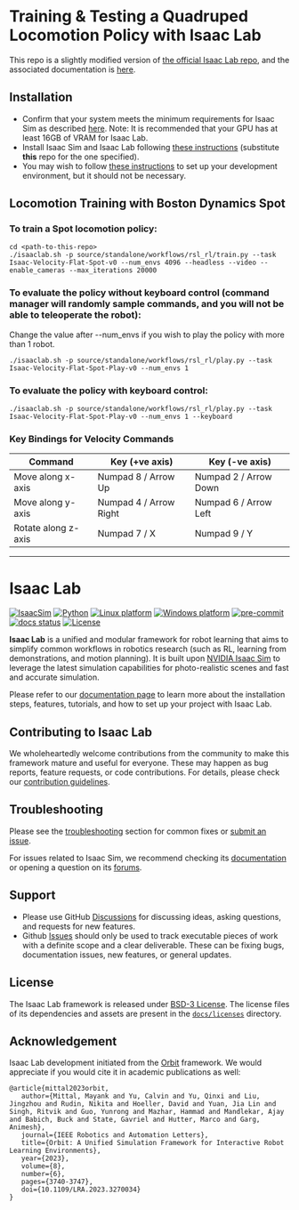 
# Training & Testing a Quadruped Locomotion Policy with Isaac Lab

This repo is a slightly modified version of [the official Isaac Lab repo](https://github.com/isaac-sim/IsaacLab), and the associated documentation is [here](https://isaac-sim.github.io/IsaacLab/#).

## Installation
- Confirm that your system meets the minimum requirements for Isaac Sim as described [here](https://docs.omniverse.nvidia.com/isaacsim/latest/installation/requirements.html). Note: It is recommended that your GPU has at least 16GB of VRAM for Isaac Lab.
- Install Isaac Sim and Isaac Lab following [these instructions](https://isaac-sim.github.io/IsaacLab/source/setup/installation/index.html) (substitute **this** repo for the one specified).
- You may wish to follow [these instructions](https://isaac-sim.github.io/IsaacLab/source/setup/developer.html) to set up your development environment, but it should not be necessary.

## Locomotion Training with Boston Dynamics Spot

### To train a Spot locomotion policy:

```
cd <path-to-this-repo>
./isaaclab.sh -p source/standalone/workflows/rsl_rl/train.py --task Isaac-Velocity-Flat-Spot-v0 --num_envs 4096 --headless --video --enable_cameras --max_iterations 20000
```

### To evaluate the policy without keyboard control (command manager will randomly sample commands, and you will not be able to teleoperate the robot):

Change the value after --num_envs if you wish to play the policy with more than 1 robot. 

```
./isaaclab.sh -p source/standalone/workflows/rsl_rl/play.py --task Isaac-Velocity-Flat-Spot-Play-v0 --num_envs 1
```

### To evaluate the policy with keyboard control:

```
./isaaclab.sh -p source/standalone/workflows/rsl_rl/play.py --task Isaac-Velocity-Flat-Spot-Play-v0 --num_envs 1 --keyboard
```
### Key Bindings for Velocity Commands

|Command |Key (+ve axis) |Key (-ve axis) |
|--------|--------|--------|
| Move along x-axis | Numpad 8 / Arrow Up | Numpad 2 / Arrow Down |
| Move along y-axis | Numpad 4 / Arrow Right | Numpad 6 / Arrow Left|
| Rotate along z-axis | Numpad 7 / X | Numpad 9 / Y |

---

# Isaac Lab

[![IsaacSim](https://img.shields.io/badge/IsaacSim-4.1-silver.svg)](https://docs.omniverse.nvidia.com/isaacsim/latest/overview.html)
[![Python](https://img.shields.io/badge/python-3.10-blue.svg)](https://docs.python.org/3/whatsnew/3.10.html)
[![Linux platform](https://img.shields.io/badge/platform-linux--64-orange.svg)](https://releases.ubuntu.com/20.04/)
[![Windows platform](https://img.shields.io/badge/platform-windows--64-orange.svg)](https://www.microsoft.com/en-us/)
[![pre-commit](https://img.shields.io/github/actions/workflow/status/isaac-sim/IsaacLab/pre-commit.yaml?logo=pre-commit&logoColor=white&label=pre-commit&color=brightgreen)](https://github.com/isaac-sim/IsaacLab/actions/workflows/pre-commit.yaml)
[![docs status](https://img.shields.io/github/actions/workflow/status/isaac-sim/IsaacLab/docs.yaml?label=docs&color=brightgreen)](https://github.com/isaac-sim/IsaacLab/actions/workflows/docs.yaml)
[![License](https://img.shields.io/badge/license-BSD--3-yellow.svg)](https://opensource.org/licenses/BSD-3-Clause)


**Isaac Lab** is a unified and modular framework for robot learning that aims to simplify common workflows
in robotics research (such as RL, learning from demonstrations, and motion planning). It is built upon
[NVIDIA Isaac Sim](https://docs.omniverse.nvidia.com/isaacsim/latest/overview.html) to leverage the latest
simulation capabilities for photo-realistic scenes and fast and accurate simulation.

Please refer to our [documentation page](https://isaac-sim.github.io/IsaacLab) to learn more about the
installation steps, features, tutorials, and how to set up your project with Isaac Lab.

## Contributing to Isaac Lab

We wholeheartedly welcome contributions from the community to make this framework mature and useful for everyone.
These may happen as bug reports, feature requests, or code contributions. For details, please check our
[contribution guidelines](https://isaac-sim.github.io/IsaacLab/source/refs/contributing.html).

## Troubleshooting

Please see the [troubleshooting](https://isaac-sim.github.io/IsaacLab/source/refs/troubleshooting.html) section for
common fixes or [submit an issue](https://github.com/isaac-sim/IsaacLab/issues).

For issues related to Isaac Sim, we recommend checking its [documentation](https://docs.omniverse.nvidia.com/app_isaacsim/app_isaacsim/overview.html)
or opening a question on its [forums](https://forums.developer.nvidia.com/c/agx-autonomous-machines/isaac/67).

## Support

* Please use GitHub [Discussions](https://github.com/isaac-sim/IsaacLab/discussions) for discussing ideas, asking questions, and requests for new features.
* Github [Issues](https://github.com/isaac-sim/IsaacLab/issues) should only be used to track executable pieces of work with a definite scope and a clear deliverable. These can be fixing bugs, documentation issues, new features, or general updates.

## License

The Isaac Lab framework is released under [BSD-3 License](LICENSE). The license files of its dependencies and assets are present in the [`docs/licenses`](docs/licenses) directory.

## Acknowledgement

Isaac Lab development initiated from the [Orbit](https://isaac-orbit.github.io/) framework. We would appreciate if you would cite it in academic publications as well:

```
@article{mittal2023orbit,
   author={Mittal, Mayank and Yu, Calvin and Yu, Qinxi and Liu, Jingzhou and Rudin, Nikita and Hoeller, David and Yuan, Jia Lin and Singh, Ritvik and Guo, Yunrong and Mazhar, Hammad and Mandlekar, Ajay and Babich, Buck and State, Gavriel and Hutter, Marco and Garg, Animesh},
   journal={IEEE Robotics and Automation Letters},
   title={Orbit: A Unified Simulation Framework for Interactive Robot Learning Environments},
   year={2023},
   volume={8},
   number={6},
   pages={3740-3747},
   doi={10.1109/LRA.2023.3270034}
}
```
